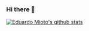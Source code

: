 ### Hi there 👋

[![Eduardo Mioto's github stats](https://github-readme-stats.vercel.app/api?username=eduardomioto)](https://github.com/anuraghazra/github-readme-stats)

<!--
**eduardomioto/eduardomioto** is a ✨ _special_ ✨ repository because its `README.md` (this file) appears on your GitHub profile.

Here are some ideas to get you started:

- 🔭 I’m currently working on ...
- 🌱 I’m currently learning ...
- 👯 I’m looking to collaborate on ...
- 🤔 I’m looking for help with ...
- 💬 Ask me about ...
- 📫 How to reach me: ...
- 😄 Pronouns: ...
- ⚡ Fun fact: ...
-->
